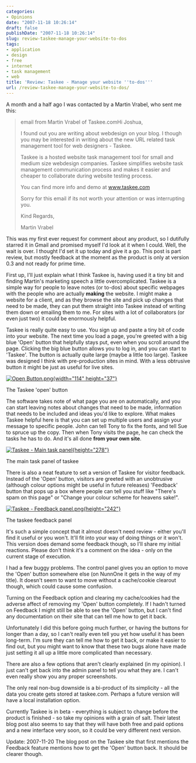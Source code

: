 ```yaml
---
categories:
- Opinions
date: "2007-11-18 10:26:14"
draft: false
publishDate: "2007-11-18 10:26:14"
slug: review-taskee-manage-your-website-to-dos
tags:
- application
- design
- free
- internet
- task management
- web
title: 'Review: Taskee - Manage your website ''to-dos'''
url: /review-taskee-manage-your-website-to-dos/
---
```

A month and a half ago I was contacted by a Martin Vrabel, who sent me
this:

> email from Martin Vrabel of Taskee.comHi Joshua,
>
> I found out you are writing about webdesign on your blog. I though you
> may be interested in writing about the new URL related task management
> tool for web designers - Taskee.
>
> Taskee is a hosted website task management tool for small and medium
> size webdesign companies. Taskee simplifies website task management
> communication process and makes it easier and cheaper to collaborate
> during website testing process.
>
> You can find more info and demo at www.taskee.com
>
> Sorry for this email if its not worth your attention or was
> interrupting you.
>
> Kind Regards,
>
> Martin Vrabel

This was my first ever request for comment about any product, so I
dutifully starred it in Gmail and promised myself I'd look at it when I
could. Well, the wait is over. I thought I'd set it up today and give it
a go. This post is part review, but mostly feedback at the moment as the
product is only at version 0.3 and not ready for prime time.

First up, I'll just explain what I think Taskee is, having used it a
tiny bit and finding Martin's marketing speech a little overcomplicated.
Taskee is a simple way for people to leave notes (or to-dos) about
specific webpages with the people who are actually **making** the
website. I might make a website for a client, and as they browse the
site and pick up changes that need to be made, they can put them
straight into Taskee instead of writing them down or emailing them to
me. For sites with a lot of collaborators (or even just two) it could be
enormously helpful.

Taskee is really quite easy to use. You sign up and paste a tiny bit of
code into your website. The next time you load a page, you're greeted
with a big blue 'Open' button that helpfully stays put, even when you
scroll around the page. Clicking the big blue button allows you to log
in, and you can start to 'Taskee'. The button is actually quite large
(maybe a little too large). Taskee was designed I think with
pre-production sites in mind. With a less obtrusive button it might be
just as useful for live sites.

[![Open
Button.png](//farm3.static.flickr.com/2233/2042960150_731c7910ac_o.png){width="114"
height="37"}](http://nunnone.com/albums/photo/2042960150/Open-Buttonpng.html)

The Taskee 'open' button

The software takes note of what page you are on automatically, and you
can start leaving notes about changes that need to be made, information
that needs to be included and ideas you'd like to explore. What makes
Taskee helpful here is that you can set up multiple users and assign
your message to specific people. John can tell Tony to fix the fonts,
and tell Sue to spruce up the copy. Then when Tony visits the page, he
can check the tasks he has to do. And it's all done **from your own
site**.

[![Taskee - Main task
panel](//farm3.static.flickr.com/2385/2042960302_fb2b5a2a3f.jpg){height="278"}](http://nunnone.com/albums/photo/2042960302/Taskee---Main-task-panel.html)

The main task panel of taskee

There is also a neat feature to set a version of Taskee for visitor
feedback. Instead of the 'Open' button, visitors are greeted with an
unobtrusive (although colour options might be useful in future releases)
'Feedback' button that pops up a box where people can tell you stuff
like "There's spam on this page" or "Change your colour scheme for
heavens sake!".

[![Taskee - Feedback
panel.png](//farm3.static.flickr.com/2329/2042160633_b8350ab619.jpg){height="242"}](http://nunnone.com/albums/photo/2042160633/Taskee---Feedback-panelpng.html)

The taskee feedback panel

It's such a simple concept that it almost doesn't need review - either
you'll find it useful or you won't. It'll fit into your way of doing
things or it won't. This version does demand some feedback though, so
I'll share my initial reactions. Please don't think it's a comment on
the idea - only on the current stage of execution.

I had a few buggy problems. The control panel gives you an option to
move the 'Open' button somewhere else (on NunnOne it gets in the way of
my title). It doesn't seem to want to move without a cache/cookie
clearout though, which could cause some confusion.

Turning on the Feedback option and clearing my cache/cookies had the
adverse affect of removing my 'Open' button completely. If I hadn't
turned on Feedback I might still be able to see the 'Open' button, but I
can't find any documentation on their site that can tell me how to get
it back.

Unfortunately I did this before going much further, or having the
buttons for longer than a day, so I can't really even tell you yet how
useful it has been long-term. I'm sure they can tell me how to get it
back, or make it easier to find out, but you might want to know that
these two bugs alone have made just setting it all up a little more
complicated than necessary.

There are also a few options that aren't clearly explained (in my
opinion). I just can't get back into the admin panel to tell you what
they are. I can't even really show you any proper screenshots.

The only real non-bug downside is a bi-product of its simplicity - all
the data you create gets stored at taskee.com. Perhaps a future version
will have a local installation option.

Currently Taskee is in beta - everything is subject to change before the
product is finished - so take my opinions with a grain of salt. Their
latest blog post also seems to say that they will have both free and
paid options and a new interface very soon, so it could be very
different next version.

<span class="update"><span class="date">Update: 2007-11-20</span> The
blog post on the Taskee site that first mentions the Feedback feature
mentions how to get the 'Open' button back. It should be clearer
though.</span>